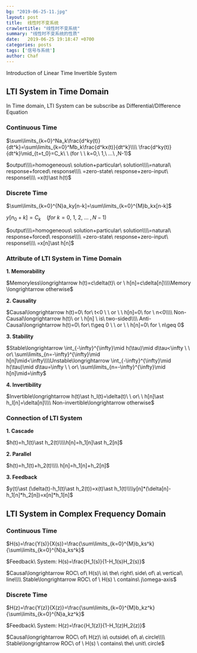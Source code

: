 ```yaml
---
bg: "2019-06-25-11.jpg"
layout: post
title:  线性时不变系统
crawlertitle: "线性时不变系统"
summary: "线性时不变系统的性质"
date:   2019-06-25 19:18:47 +0700
categories: posts
tags: ['信号与系统']
author: Chaf
---
```


Introduction of Linear Time Invertible System

## LTI System in Time Domain

In Time domain, LTI System can be subscribe as Differential/DIfference Equation

### Continuous Time

$\sum\limits_{k=0}^Na_k\frac{d^ky(t)}{dt^k}=\sum\limits_{k=0}^Mb_k\frac{d^kx(t)}{dt^k}\\\\ \frac{d^ky(t)}{dt^k}\mid_{t=t_0}=C_k\ \ (for \ \ k=0,\ 1,\ ...\ ,N-1)$ 

$output\\\\=homogeneous\ solution+particular\ solution\\\\=natural\ response+forced\ response\\\\ =zero-state\ response+zero-input\ response\\\\ =x(t)\ast h(t)$ 

### Discrete Time

$\sum\limits_{k=0}^{N}a_ky[n-k]=\sum\limits_{k=0}^{M}b_kx[n-k]$

$y[n_0+k]=C_k\ \ \ \ (for \ k=0,\ 1,\ 2,\ ...\ ,N-1)$

$output\\\\=homogeneous\ solution+particular\ solution\\\\=natural\ response+forced\ response\\\\ =zero-state\ response+zero-input\ response\\\\ =x[n]\ast h[n]$ 

### Attribute of LTI System in Time Domain

**1. Memorability**

$Memoryless\longrightarrow h(t)=c\delta(t)\ or \ h[n]=c\delta[n]\\\\Memory \longrightarrow otherwise$ 

**2. Causality**

$Causal\longrightarrow h(t)=0\ for\ t<0 \ \ or \ \ h[n]=0\ for \ n<0\\\\ Non-Causal\longrightarrow h(t)\ or \ h[n] \ is\ two-sided\\\\ Anti-Causal\longrightarrow h(t)=0\ for\ t\geq 0 \ \ or \ \ h[n]=0\ for \ n\geq 0$

**3. Stability**

$Stable\longrightarrow \int_{-\infty}^{\infty}\mid h(\tau)\mid d\tau<\infty \ \ or\ \sum\limits_{n=-\infty}^{\infty}\mid h[n]\mid<\infty\\\\Unstable\longrightarrow \int_{-\infty}^{\infty}\mid h(\tau)\mid d\tau=\infty \ \  or\ \sum\limits_{n=-\infty}^{\infty}\mid h[n]\mid=\infty$

**4. Invertibility**

$Invertible\longrightarrow h(t)\ast h_I(t)=\delta(t)\ \ or\ \ h[n]\ast h_I[n]=\delta[n]\\\\ Non-invertible\longrightarrow otherwise$ 

### Connection of LTI System

**1. Cascade**

$h(t)=h_1(t)\ast h_2(t)\\\\h[n]=h_1[n]\ast h_2[n]$

**2. Parallel**

$h(t)=h_1(t)+h_2(t)\\\\ h[n]=h_1[n]+h_2[n]$

**3. Feedback**

$y(t)\ast (\delta(t)-h_1(t)\ast h_2(t))=x(t)\ast h_1(t)\\\\y[n]*(\delta[n]-h_1[n]*h_2[n])=x[n]*h_1[n]$

## LTI System in Complex Frequency Domain

### Continuous Time

$H(s)=\frac{Y(s)}{X(s)}=\frac{\sum\limits_{k=0}^{M}b_ks^k}{\sum\limits_{k=0}^{N}a_ks^k}$

$Feedback\ System: H(s)=\frac{H_1(s)}{1-H_1(s)H_2(s)}$

$Causal\longrightarrow ROC\ of\ H(s)\ is\ the\ right\ side\ of\ a\ vertical\ line\\\\ Stable\longrightarrow ROC\ of \ H(s) \ contains\ j\omega-axis$

### Discrete Time

$H(z)=\frac{Y(z)}{X(z)}=\frac{\sum\limits_{k=0}^{M}b_kz^k}{\sum\limits_{k=0}^{N}a_kz^k}$

$Feedback\ System: H(z)=\frac{H_1(z)}{1-H_1(z)H_2(z)}$

$Causal\longrightarrow ROC\ of\ H(z)\ is\ outside\ of\ a\ circle\\\\ Stable\longrightarrow ROC\ of \ H(s) \ contains\ the\ unit\ circle$